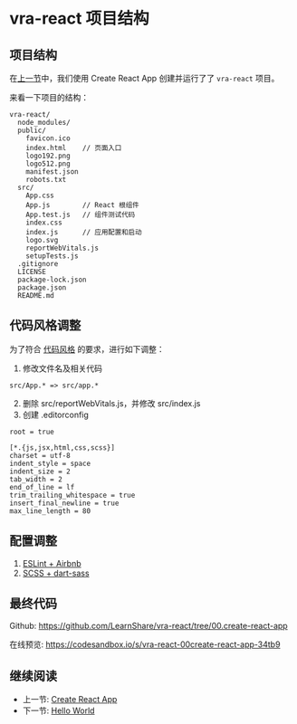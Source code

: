 # vra-react 项目结构

## 项目结构

在[上一节](./create-react-app.md)中，我们使用 Create React App 创建并运行了了 `vra-react` 项目。

来看一下项目的结构：

```
vra-react/
  node_modules/
  public/
    favicon.ico
    index.html    // 页面入口
    logo192.png
    logo512.png
    manifest.json
    robots.txt
  src/
    App.css
    App.js        // React 根组件
    App.test.js   // 组件测试代码
    index.css
    index.js      // 应用配置和启动
    logo.svg
    reportWebVitals.js
    setupTests.js
  .gitignore
  LICENSE
  package-lock.json
  package.json
  README.md
```

## 代码风格调整

为了符合 [代码风格](development-environment.md#代码风格) 的要求，进行如下调整：

1. 修改文件名及相关代码
  ```
  src/App.* => src/app.*
  ```
2. 删除 src/reportWebVitals.js，并修改 src/index.js
3. 创建 .editorconfig
  ```
  root = true

  [*.{js,jsx,html,css,scss}]
  charset = utf-8
  indent_style = space
  indent_size = 2
  tab_width = 2
  end_of_line = lf
  trim_trailing_whitespace = true
  insert_final_newline = true
  max_line_length = 80
  ```

## 配置调整

1. [ESLint + Airbnb](./vra-react-eslint.md)
2. [SCSS + dart-sass](./vra-react-scss.md)

## 最终代码

Github: <https://github.com/LearnShare/vra-react/tree/00.create-react-app>

在线预览: <https://codesandbox.io/s/vra-react-00create-react-app-34tb9>

## 继续阅读

+ 上一节: [Create React App](./create-react-app.md)
+ 下一节: [Hello World](./react-hello-world.md)

